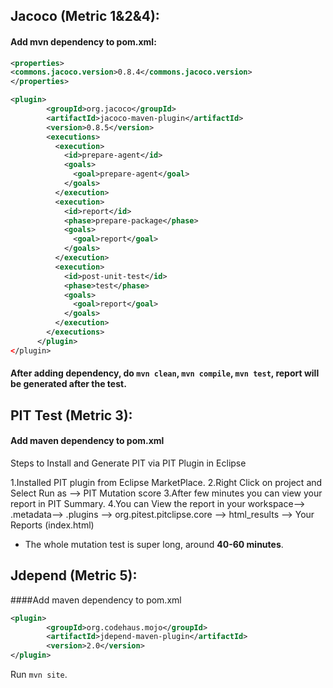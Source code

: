 ##  Jacoco (Metric 1&2&4):
#### Add mvn dependency to pom.xml:
```xml
<properties>
<commons.jacoco.version>0.8.4</commons.jacoco.version>
</properties>

<plugin>
        <groupId>org.jacoco</groupId>
        <artifactId>jacoco-maven-plugin</artifactId>
        <version>0.8.5</version>
        <executions>
          <execution>
            <id>prepare-agent</id>
            <goals>
              <goal>prepare-agent</goal>
            </goals>
          </execution>
          <execution>
            <id>report</id>
            <phase>prepare-package</phase>
            <goals>
              <goal>report</goal>
            </goals>
          </execution>
          <execution>
            <id>post-unit-test</id>
            <phase>test</phase>
            <goals>
              <goal>report</goal>
            </goals>
          </execution>
        </executions>
      </plugin>
</plugin>
```
#### After adding dependency, do `mvn clean`, `mvn compile`, `mvn test`, report will be generated after the test.

## PIT Test (Metric 3):
#### Add maven dependency to pom.xml

Steps to Install and Generate PIT via PIT Plugin in Eclipse

1.Installed PIT plugin from Eclipse MarketPlace.
2.Right Click on project and Select Run as --> PIT Mutation score
3.After few minutes you can view your  report in PIT Summary.
4.You can View the report in your workspace--> .metadata--> .plugins --> org.pitest.pitclipse.core --> html_results --> Your Reports (index.html)

- The whole mutation test is super long, around **40-60 minutes**.

## Jdepend (Metric 5):
####Add maven dependency to pom.xml
```xml
<plugin>
        <groupId>org.codehaus.mojo</groupId>
        <artifactId>jdepend-maven-plugin</artifactId>
        <version>2.0</version>
</plugin>
```
Run `mvn site`.